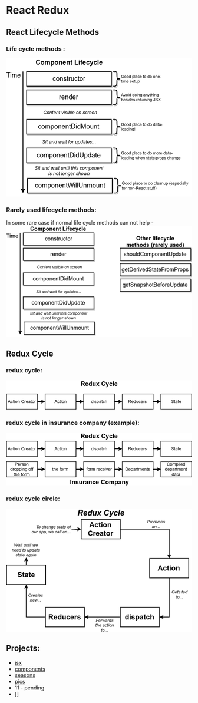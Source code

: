 # React Redux

## React Lifecycle Methods

### Life cycle methods :
<img src="./images/diagrams-react-life-cycle.png" />

### Rarely used lifecycle methods:
In some rare case if normal life cycle methods can not help -
<img src="./images/diagrams-react-life-cycle-rarely-used.png" />

## Redux Cycle

### redux cycle:
<img src="./images/diagrams-redux-cycle.png" />

### redux cycle in insurance  company (example):
<img src="./images/diagrams-redux-cycle-insurance-company.png" />

### redux cycle circle:
<img src="./images/diagrams-redux-cycle-circle.png" />


## Projects:
* [jsx](https://github.com/shahjalalh/reactjs/tree/master/react-redux/jsx)
* [components](https://github.com/shahjalalh/reactjs/tree/master/react-redux/components)
* [seasons](https://github.com/shahjalalh/reactjs/tree/master/react-redux/seasons)
* [pics](https://github.com/shahjalalh/reactjs/tree/master/react-redux/pics)
* 11 - pending
* []
